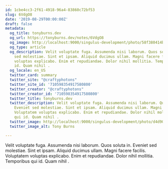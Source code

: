 ```yaml
---
id: 1cbe4cc3-2f61-4918-96a4-83860c72bf53
slug: 6VdgO8
date: '2019-08-29T00:00:00Z'
draft: false
metadata:
  og_title: tonyburns.dev
  og_url: https://tonyburns.dev/notes/6VdgO8
  og_image: http://localhost:9000/singulus-development/photo/58f380414bbd67653d0fe2bf14b4ece0.jpeg
  og_type: article
  og_description: Velit voluptate fuga. Assumenda nisi laborum. Quos soluta in. Eveniet
    sed molestiae. Sint et ipsam. Aliquid ducimus ullam. Magni facere facilis. Voluptatem
    voluptas explicabo. Enim et repudiandae. Dolor nihil mollitia. Temporibus qui
    id. Quam nihil .
  og_locale: en_US
  twitter_card: summary
  twitter_site: "@craftyphotons"
  twitter_site_id: '710598354917580800'
  twitter_creator: "@craftyphotons"
  twitter_creator_id: '710598354917580800'
  twitter_title: tonyburns.dev
  twitter_description: Velit voluptate fuga. Assumenda nisi laborum. Quos soluta in.
    Eveniet sed molestiae. Sint et ipsam. Aliquid ducimus ullam. Magni facere facilis.
    Voluptatem voluptas explicabo. Enim et repudiandae. Dolor nihil mollitia. Temporibus
    qui id. Quam nihil .
  twitter_image: http://localhost:9000/singulus-development/photo/d4d90e1ca63a3a7341caeb48014d2739.jpeg
  twitter_image_alt: Tony Burns

---
```


Velit voluptate fuga. Assumenda nisi laborum. Quos soluta in. Eveniet sed molestiae. Sint et ipsam. Aliquid ducimus ullam. Magni facere facilis. Voluptatem voluptas explicabo. Enim et repudiandae. Dolor nihil mollitia. Temporibus qui id. Quam nihil .
